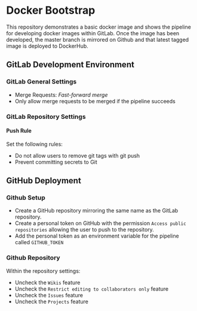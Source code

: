 # Docker Bootstrap

This repository demonstrates a basic docker image and shows the pipeline for 
developing docker images within GitLab.
Once the image has been developed, the master branch is mirrored on Github 
and that latest tagged image is deployed to DockerHub.

## GitLab Development Environment

### GitLab General Settings

* Merge Requests: *Fast-forward merge*
* Only allow merge requests to be merged if the pipeline succeeds

### GitLab Repository Settings

#### Push Rule

Set the following rules:

* Do not allow users to remove git tags with git push
* Prevent committing secrets to Git

## GitHub Deployment

### Github Setup

* Create a GitHub repository mirroring the same name as the GitLab repository.
* Create a personal token on GitHub with the permission `Access public repositories` allowing the user to push to the repository.
* Add the personal token as an environment variable for the pipeline called `GITHUB_TOKEN`

### Github Repository

Within the repository settings:

* Uncheck the `Wikis` feature
* Uncheck the `Restrict editing to collaborators only` feature
* Uncheck the `Issues` feature
* Uncheck the `Projects` feature
